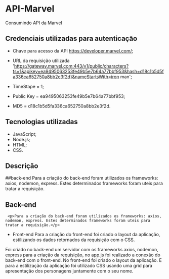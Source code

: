 # API-Marvel
Consumindo API da Marvel


## Credenciais utilizadas para autenticação

- Chave para acesso da API https://developer.marvel.com/;

- URL da requisição utilizada 'https://gateway.marvel.com:443/v1/public/characters?ts=1&apikey=ea9495063253fe49b5e7b64a77bbf953&hash=d18c1b5d5fa336ca652750a8bb2e3f2d}&nameStartsWith=iron man';

- TimeStape = 1;

- Public Key = ea9495063253fe49b5e7b64a77bbf953;

- MD5 = d18c1b5d5fa336ca652750a8bb2e3f2d.

## Tecnologias utilizadas
 - JavaScript;
 - Node.js;
 - HTML;
 - CSS.
 
 ## Descrição
 ##back-end
   Para a criação do back-end foram utilizados os frameworks: axios, nodemon, express. Estes determinados frameworks foram uteis para tratar a requisição.
  ## Back-end
     <p>Para a criação do back-end foram utilizados os frameworks: axios, nodemon, express. Estes determinados frameworks foram uteis para tratar a requisição.</p>
   
  - Front-end
     Para a criação do front-end foi criado o layout da aplicação, estilizando os dados retornados da requisição com o CSS.
  
Foi criado no back-end um servidor com os frameworks axios, nodemon, express para a criação da requisição, no app.js foi realizado a conexão do back-end com o front-end.
No front-end foi criado o layout da aplicação.
E para a estilização da aplicação foi utilizado CSS usando uma grid para apresentação dos personagens juntamente com o seu nome.
